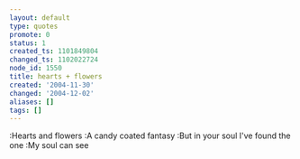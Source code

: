 ```yaml
---
layout: default
type: quotes
promote: 0
status: 1
created_ts: 1101849804
changed_ts: 1102022724
node_id: 1550
title: hearts + flowers
created: '2004-11-30'
changed: '2004-12-02'
aliases: []
tags: []
---
```

:Hearts and flowers
:A candy coated fantasy
:But in your soul I've found the one
:My soul can see
